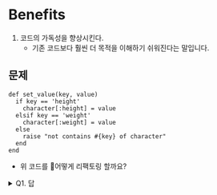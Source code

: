 # Benefits
1. 코드의 가독성을 향상시킨다.
    - 기존 코드보다 훨씬 더 목적을 이해하기 쉬워진다는 말입니다.
## 문제
```
def set_value(key, value)
  if key == 'height'
    character[:height] = value
  elsif key == 'weight'
    character[:weight] = value
  else
    raise "not contains #{key} of character"
  end
end
```
- 위 코드를 어떻게 리팩토링 할까요?
<details><summary>Q1. 답</summary>
<pre>
# 준비
1. 기존 #set_value 를 기반해서 각각의 method 를 제작하세요.
2. #set_values 를 호출하는 모든 코드를 (1) 에서 제작한 method 를 호출하도록 변경하세요.
3. (2) 를 완료했으면 삭제하세요.
</pre>
</details>
